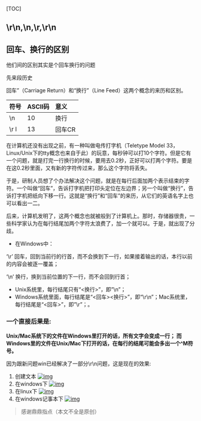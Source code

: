 [TOC]

## \r\n,\n,\r,\r\n

## 回车、换行的区别

他们间的区别其实是个回车换行的问题

先来段历史

回车”（Carriage Return）和“换行”（Line Feed）这两个概念的来历和区别。

| 符号 | ASCII码 | 意义   |
| :--- | :------ | :----- |
| \n   | 10      | 换行   |
| \r l | 13      | 回车CR |

在计算机还没有出现之前，有一种叫做电传打字机（Teletype Model 33，Linux/Unix下的tty概念也来自于此）的玩意，每秒钟可以打10个字符。但是它有一个问题，就是打完一行换行的时候，要用去0.2秒，正好可以打两个字符。要是在这0.2秒里面，又有新的字符传过来，那么这个字符将丢失。

于是，研制人员想了个办法解决这个问题，就是在每行后面加两个表示结束的字符。一个叫做“回车”，告诉打字机把打印头定位在左边界；另一个叫做“换行”，告诉打字机把纸向下移一行。这就是“换行”和“回车”的来历，从它们的英语名字上也可以看出一二。

后来，计算机发明了，这两个概念也就被般到了计算机上。那时，存储器很贵，一些科学家认为在每行结尾加两个字符太浪费了，加一个就可以。于是，就出现了分歧。

- 在Windows中：

‘\r’ 回车，回到当前行的行首，而不会换到下一行，如果接着输出的话，本行以前的内容会被逐一覆盖；

‘\n’ 换行，换到当前位置的下一行，而不会回到行首；

- Unix系统里，每行结尾只有“<换行>”，即”\n”；
- Windows系统里面，每行结尾是“<回车><换行>”，即“\r\n”；Mac系统里，每行结尾是“<回车>”，即”\r”；。

### 一个直接后果是:

**Unix/Mac系统下的文件在Windows里打开的话，所有文字会变成一行；
而Windows里的文件在Unix/Mac下打开的话，在每行的结尾可能会多出一个^M符号。**

因为跟新问题win已经解决了一部分\r\n问题，这是现在的效果:

1. 创建文本
   [![img](https://s1.ax1x.com/2018/12/27/F2XK0I.png)](https://s1.ax1x.com/2018/12/27/F2XK0I.png)
2. 在windows下
   [![img](https://s1.ax1x.com/2018/12/27/F2XJ1g.png)](https://s1.ax1x.com/2018/12/27/F2XJ1g.png)
3. 在linux下
   [![img](https://s1.ax1x.com/2018/12/27/F2XUns.png)](https://s1.ax1x.com/2018/12/27/F2XUns.png)
4. 在windows记事本下
   [![img](https://s1.ax1x.com/2018/12/27/F2X4N6.png)](https://s1.ax1x.com/2018/12/27/F2X4N6.png)

> 感谢鼎鼎指点（本文不全是原创）